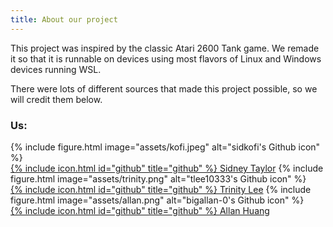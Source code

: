 ```yaml
---
title: About our project
---
```


This project was inspired by the classic Atari 2600 Tank game. We remade it so that it is runnable on devices using most flavors of Linux and Windows devices running WSL.

There were lots of different sources that made this project possible, so we will credit them below.

### Us:

{% include figure.html image="assets/kofi.jpeg" alt="sidkofi's Github icon" %}\
[{% include icon.html id="github" title="github" %} Sidney Taylor](https://github.com/sidkofi)
{% include figure.html image="assets/trinity.png" alt="tlee10333's Github icon" %}\
[{% include icon.html id="github" title="github" %} Trinity Lee](https://github.com/tlee10333)
{% include figure.html image="assets/allan.png" alt="bigallan-0's Github icon" %}\
[{% include icon.html id="github" title="github" %} Allan Huang](https://github.com/bigallan-0)
